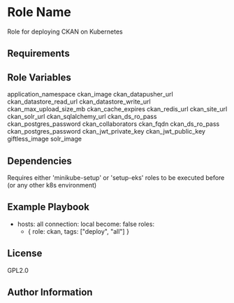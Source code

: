 Role Name
=========

Role for deploying CKAN on Kubernetes

Requirements
------------


Role Variables
--------------
 application_namespace
 ckan_image
 ckan_datapusher_url
 ckan_datastore_read_url
 ckan_datastore_write_url
 ckan_max_upload_size_mb
 ckan_cache_expires
 ckan_redis_url
 ckan_site_url
 ckan_solr_url
 ckan_sqlalchemy_url
 ckan_ds_ro_pass
 ckan_postgres_password
 ckan_collaborators
 ckan_fqdn
 ckan_ds_ro_pass
 ckan_postgres_password
 ckan_jwt_private_key
 ckan_jwt_public_key
 giftless_image
 solr_image


Dependencies
------------
Requires either 'minikube-setup' or 'setup-eks' roles to be executed before (or any other k8s environment)

Example Playbook
----------------
- hosts: all
  connection: local
  become: false
  roles:
    - { role: ckan, tags: ["deploy", "all"] }


License
-------

GPL2.0

Author Information
------------------
